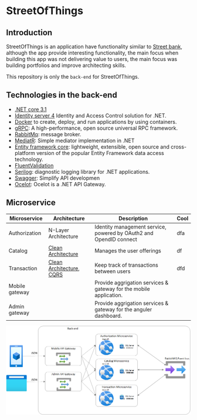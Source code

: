 # StreetOfThings

## Introduction
StreetOfThings is an application have functionality similar to [Street bank](https://www.streetbank.com/), although the app provide interesting functionality, the main focus when building this app was not delivering value to users, the main focus was building portfolios and improve architecting skills.

This repository is only the `back-end` for StreetOfThings.

## Technologies in the back-end
* [.NET core 3.1](https://dotnet.microsoft.com/download/dotnet-core/3.1)
* [Identity server 4](https://identityserver4.readthedocs.io/en/latest/)  Identity and Access Control solution for .NET.
* [Docker](https://www.docker.com/) to create, deploy, and run applications by using containers.
* [gRPC](https://grpc.io/): A high-performance, open source universal RPC framework.
* [RabbitMq](https://www.rabbitmq.com/): message broker.
* [MediatR](https://github.com/jbogard/MediatR): Simple mediator implementation in .NET
* [Entity framework core](https://docs.microsoft.com/en-us/ef/core/): lightweight, extensible, open source and cross-platform version of the popular Entity Framework data access technology. 
* [FluentValidation](https://github.com/FluentValidation/FluentValidation)
* [Serilog](https://github.com/serilog/serilog): diagnostic logging library for .NET applications.
* [Swagger](https://swagger.io/): Simplify API developmen
* [Ocelot](https://github.com/ThreeMammals/Ocelot): Ocelot is a .NET API Gateway.


## Microservice
Microservice| Architecture | Description| Cool 
---|---|---|---
Authorization | N-Layer Architecture | Identity management service, powered by OAuth2 and OpendID connect | dfa
Catalog | [Clean Architecture](https://blog.cleancoder.com/uncle-bob/2012/08/13/the-clean-architecture.html) | Manages the user offerings | df
Transaction | [Clean Architecture](https://blog.cleancoder.com/uncle-bob/2012/08/13/the-clean-architecture.html), [CQRS](https://martinfowler.com/bliki/CQRS.html#:~:text=CQRS%20stands%20for%20Command%20Query,you%20use%20to%20read%20information) | Keep track of transactions between users | dfd 
Mobile gateway| |Provide aggrigation services & gateway for the mobile application. |
Admin gateway | | Provide aggrigation services & gateway for the anguler dashboard. |

![services image ](StreetOfThingsOverview.png)

